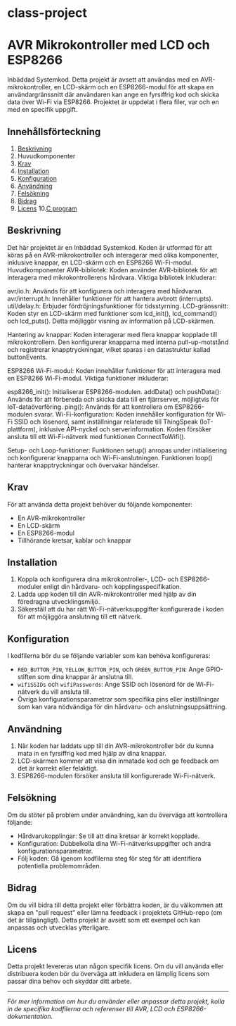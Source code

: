 # class-project 
# AVR Mikrokontroller med LCD och ESP8266
Inbäddad Systemkod.
Detta projekt är avsett att användas med en AVR-mikrokontroller, en LCD-skärm och en ESP8266-modul för att skapa en användargränssnitt där användaren kan ange en fyrsiffrig kod och skicka data över Wi-Fi via ESP8266. Projektet är uppdelat i flera filer, var och en med en specifik uppgift.

## Innehållsförteckning
1. [Beskrivning](#beskrivning)
2. Huvudkomponenter
3. [Krav](#krav)
4. [Installation](#installation)
5. [Konfiguration](#konfiguration)
6. [Användning](#användning)
7. [Felsökning](#felsökning)
8. [Bidrag](#bidrag)
9. [Licens](#licens)
10.[C program](#C)

## Beskrivning
Det här projektet är en Inbäddad Systemkod. Koden är utformad för att köras på en AVR-mikrokontroller och interagerar med olika komponenter, inklusive knappar, en LCD-skärm och en ESP8266 Wi-Fi-modul.
Huvudkomponenter
AVR-bibliotek: Koden använder AVR-bibliotek för att interagera med mikrokontrollerens hårdvara. Viktiga bibliotek inkluderar:

avr/io.h: Används för att konfigurera och interagera med hårdvaran.
avr/interrupt.h: Innehåller funktioner för att hantera avbrott (interrupts).
util/delay.h: Erbjuder fördröjningsfunktioner för tidsstyrning.
LCD-gränssnitt: Koden styr en LCD-skärm med funktioner som lcd_init(), lcd_command() och lcd_puts(). Detta möjliggör visning av information på LCD-skärmen.

Hantering av knappar: Koden interagerar med flera knappar kopplade till mikrokontrollern. Den konfigurerar knapparna med interna pull-up-motstånd och registrerar knapptryckningar, vilket sparas i en datastruktur kallad buttonEvents.

ESP8266 Wi-Fi-modul: Koden innehåller funktioner för att interagera med en ESP8266 Wi-Fi-modul. Viktiga funktioner inkluderar:

esp8266_init(): Initialiserar ESP8266-modulen.
addData() och pushData(): Används för att förbereda och skicka data till en fjärrserver, möjligtvis för IoT-dataöverföring.
ping(): Används för att kontrollera om ESP8266-modulen svarar.
Wi-Fi-konfiguration: Koden innehåller konfiguration för Wi-Fi SSID och lösenord, samt inställningar relaterade till ThingSpeak (IoT-plattform), inklusive API-nyckel och serverinformation. Koden försöker ansluta till ett Wi-Fi-nätverk med funktionen ConnectToWifi().

Setup- och Loop-funktioner: Funktionen setup() anropas under initialisering och konfigurerar knapparna och Wi-Fi-anslutningen. Funktionen loop() hanterar knapptryckningar och övervakar händelser.
## Krav
För att använda detta projekt behöver du följande komponenter:

- En AVR-mikrokontroller
- En LCD-skärm
- En ESP8266-modul
- Tillhörande kretsar, kablar och knappar

## Installation
1. Koppla och konfigurera dina mikrokontroller-, LCD- och ESP8266-moduler enligt din hårdvaru- och kopplingsspecifikation.
2. Ladda upp koden till din AVR-mikrokontroller med hjälp av din föredragna utvecklingsmiljö.
3. Säkerställ att du har rätt Wi-Fi-nätverksuppgifter konfigurerade i koden för att möjliggöra anslutning till ett nätverk.

## Konfiguration
I kodfilerna bör du se följande variabler som kan behöva konfigureras:

- `RED_BUTTON_PIN`, `YELLOW_BUTTON_PIN`, och `GREEN_BUTTON_PIN`: Ange GPIO-stiften som dina knappar är anslutna till.
- `wifiSSIDs` och `wifiPasswords`: Ange SSID och lösenord för de Wi-Fi-nätverk du vill ansluta till.
- Övriga konfigurationsparametrar som specifika pins eller inställningar som kan vara nödvändiga för din hårdvaru- och anslutningsuppsättning.

## Användning
1. När koden har laddats upp till din AVR-mikrokontroller bör du kunna mata in en fyrsiffrig kod med hjälp av dina knappar.
2. LCD-skärmen kommer att visa din inmatade kod och ge feedback om det är korrekt eller felaktigt.
3. ESP8266-modulen försöker ansluta till konfigurerade Wi-Fi-nätverk.

## Felsökning
Om du stöter på problem under användning, kan du överväga att kontrollera följande:

- Hårdvarukopplingar: Se till att dina kretsar är korrekt kopplade.
- Konfiguration: Dubbelkolla dina Wi-Fi-nätverksuppgifter och andra konfigurationsparametrar.
- Följ koden: Gå igenom kodfilerna steg för steg för att identifiera potentiella problemområden.

## Bidrag
Om du vill bidra till detta projekt eller förbättra koden, är du välkommen att skapa en "pull request" eller lämna feedback i projektets GitHub-repo (om det är tillgängligt). Detta projekt är avsett som ett exempel och kan anpassas och utvecklas ytterligare.

## Licens
Detta projekt levereras utan någon specifik licens. Om du vill använda eller distribuera koden bör du överväga att inkludera en lämplig licens som passar dina behov och skyddar ditt arbete.

---

_För mer information om hur du använder eller anpassar detta projekt, kolla in de specifika kodfilerna och referenser till AVR, LCD och ESP8266-dokumentation._
